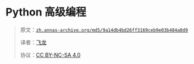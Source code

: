 # Python 高级编程

> 原文：[`zh.annas-archive.org/md5/9a14db4bd26ff3169ceb9e03b484a0d9`](https://zh.annas-archive.org/md5/9a14db4bd26ff3169ceb9e03b484a0d9)
> 
> 译者：[飞龙](https://github.com/wizardforcel)
> 
> 协议：[CC BY-NC-SA 4.0](http://creativecommons.org/licenses/by-nc-sa/4.0/)
